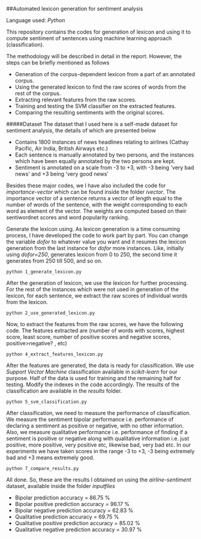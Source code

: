 ##Automated lexicon generation for sentiment analysis
 
Language used: *Python*

This repository contains the codes for generation of lexicon and using it to compute sentiment of sentences using machine learning approach (classification).

The methodology will be described in detail in the report. However, the steps can be briefly mentioned as follows

- Generation of the corpus-dependent lexicon from a part of an annotated corpus.
- Using the generated lexicon to find the raw scores of words from the rest of the corpus.
- Extracting relevant features from the raw scores.
- Training and testing the SVM classifier on the extracted features.
- Comparing the resulting sentiments with the original scores.

#####Dataset
The dataset that I used here is a self-made dataset for sentiment analysis, the details of which are presented below
- Contains 1800 instances of news headlines relating to airlines (Cathay Pacific, Air India, British Airways etc.)
- Each sentence is manually annotated by two persons, and the instances which have been equally annotated by the two persons are kept.
- Sentiment is annotated on a scale from -3 to +3, with -3 being 'very bad news' and +3 being 'very good news'

Besides these major codes, we I have also included the code for *importance-vector* which can be found inside the folder *ivector*. The importance vector of a sentence returns a vector of length equal to the number of words of the sentence, with the weight corresponding to  each word as element of the vector. The weights are computed based on their sentiwordnet scores and word popularity ranking.

Generate the lexicon using. As lexicon generation is a time consuming process, I have developed the code to work part by part. You can change the variable *dofor* to whatever value you want and it resumes the lexicon generation from the last instance for *dofor* more instances. Like, initially using *dofor=250*, generates lexicon from 0 to 250, the second time it generates from 250 till 500, and so on.	
```
python 1_generate_lexicon.py
```

After the generation of lexicon, we use the lexicon for further processing. For the rest of the instances which were not used in generation of the lexicon, for each sentence, we extract the raw scores of individual words from the lexicon. 
```
python 2_use_generated_lexicon.py
```

Now, to extract the features from the raw scores, we have the following code. The features extracted are (number of words with scores, highest score, least score, number of positive scores and negative scores, positive>negative? , etc)
```
python 4_extract_features_lexicon.py
``` 

After the features are generated, the data is ready for classification. We use *Support Vector Machine* classification available in *scikit-learn* for our purpose. Half of the data is used for training and the remaining half for testing. Modify the indexes in the code accordingly. The results of the classification are available in the *results* folder.
```
python 5_svm_classification.py
```

After classification, we need to measure the performance of classification. We measure the sentiment bipolar performance i.e. performance of declaring a sentiment as positive or negative, with no other information. Also, we measure qualitative performance i.e. performance of finding if a sentiment is positive or negative along with qualitative information i.e. just positive, more positive, very positive etc, likewise bad, very bad etc. In our experiments we have taken scores in the range -3 to +3, -3 being extremely bad and +3 means extremely good.
```
python 7_compare_results.py
```

All done. So, these are the results I obtained on using the *airline-sentiment* dataset, available inside the folder *inputfiles*

- Bipolar prediction accuracy = 86.75 %
- Bipolar positive prediction accuracy = 96.17 %
- Bipolar negative prediction accuracy = 62.83 %
- Qualitative prediction accuracy = 69.75 %
- Qualitative positive prediction accuracy = 85.02 %
- Qualitative negative prediction accuracy = 30.97 % 
